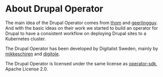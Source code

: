 # About Drupal Operator

The main idea of the Drupal Operator comes from [thom](https://github.com/thom8) and [geerlingguy](https://github.com/geerlingguy). And with the basic ideas on their work we started to build an operator for Drupal to have a consistent workflow  on deploying Drupal sites to a Kubernetes cluster. 

The Drupal Operator has been developed by Digitalist Sweden, mainly by [mikkeschiren](https://github.com/mikkeschiren) and [digitole](https://github.com/digitole).

The Drupal Operator is licensed under the same license as [operator-sdk](https://github.com/operator-framework/operator-sdk), Apache License 2.0. 


